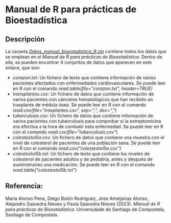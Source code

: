 # Manual de R para prácticas de Bioestadística

## Descripción

La carpeta [*Datos_manual_bioestadistica_R.zip*](https://github.com/jose-ameijeiras/bioestadistica/blob/main/Datos_manual_bioestadistica_R.zip?raw=true) contiene todos los datos que se emplean en el *Manual de R para prácticas de Bioestadística*. Dentro de ella, se pueden encontrar 4 conjuntos de datos que aparecen en este enlace, que son:

-	*corazon.txt*: Un fichero de texto que contiene información de varios pacientes afectados con enfermedades cardiovasculares. Se puede leer en R con el comando *read.table(file="corazon.txt", header=TRUE)*
-	*transplantes.csv*: Un fichero de datos que contiene información de varios pacientes con cánceres hematológicos que han recibido un trasplante de médula ósea. Se puede leer en R con el comando *read.csv(file="trasplantes.csv", sep=";", dec=",")*
-	*tuberculosis.csv*: Un fichero de datos que contiene información de varios pacientes con tuberculosis para comprobar si la estreptomicina era efectiva a la hora de combatir esta enfermedad. Se puede leer en R con el comando *read.csv(file="tuberculosis.csv")*
-	*colestestol5a.csv*: Un fichero de datos que contiene una muestra con el nivel de colesterol de pacientes de una población sana. Se puede leer en R con el comando *read.csv("colestestol5a.csv")*
-	*colestestol5b.txt*: Un fichero de texto que contiene los niveles de colesterol de pacientes adultos y de pediatría, antes y después de suministrarles una medicación. Se puede leer en R con el comando *read.table("colestestol5b.txt")*

## Referencia:

María Alonso Pena, Diego Bolón Rodríguez, Jose Ameijeiras Alonso, Alejandro Saavedra Nieves y Paula Saavedra Nieves (2023). *Manual de R para prácticas de Bioestadística*. Universidade de Santiago de Compostela, Santiago de Compostela.
